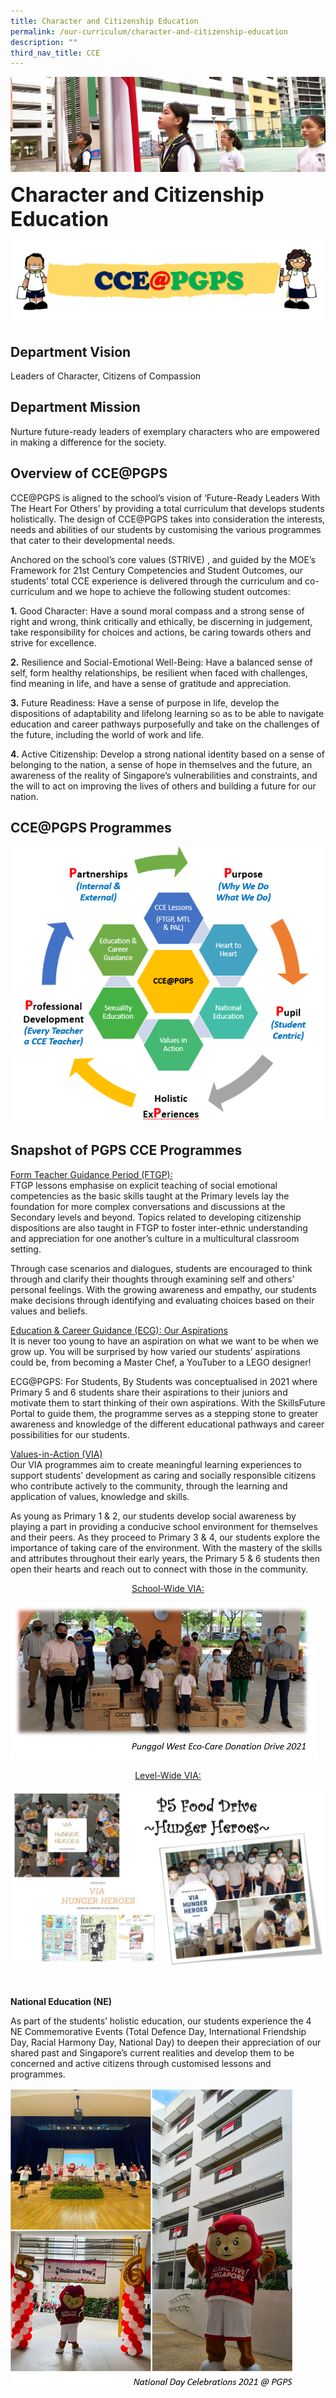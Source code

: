 ```yaml
---
title: Character and Citizenship Education
permalink: /our-curriculum/character-and-citizenship-education
description: ""
third_nav_title: CCE
---
```

![](/images/sub-banner.jpg)

**<font size=6>Character and Citizenship Education</font>**

![](/images/Our%20Curriculum/CCE%201.png)

Department Vision
-----------------

Leaders of Character, Citizens of Compassion

Department Mission
------------------

Nurture future-ready leaders of exemplary characters who are empowered in making a difference for the society.

Overview of CCE@PGPS
--------------------

  

CCE@PGPS is aligned to the school’s vision of ‘Future-Ready Leaders With The Heart For Others’ by providing a total curriculum that develops students holistically. The design of CCE@PGPS takes into consideration the interests, needs and abilities of our students by customising the various programmes that cater to their developmental needs.

  

Anchored on the school’s core values (STRIVE) , and guided by the MOE’s Framework for 21st Century Competencies and Student Outcomes, our students’ total CCE experience is delivered through the curriculum and co-curriculum and we hope to achieve the following student outcomes:

  

**1.** Good Character: Have a sound moral compass and a strong sense of right and wrong, think critically and ethically, be discerning in judgement, take responsibility for choices and actions, be caring towards others and strive for excellence.

  

**2.** Resilience and Social-Emotional Well-Being: Have a balanced sense of self, form healthy relationships, be resilient when faced with challenges, find meaning in life, and have a sense of gratitude and appreciation.

  

**3.** Future Readiness: Have a sense of purpose in life, develop the dispositions of adaptability and lifelong learning so as to be able to navigate education and career pathways purposefully and take on the challenges of the future, including the world of work and life.

  

**4.** Active Citizenship: Develop a strong national identity based on a sense of belonging to the nation, a sense of hope in themselves and the future, an awareness of the reality of Singapore’s vulnerabilities and constraints, and the will to act on improving the lives of others and building a future for our nation.

  

  

CCE@PGPS Programmes
-------------------

![](/images/Our%20Curriculum/CCE%202.png)

Snapshot of PGPS CCE Programmes
-------------------------------

  

<u>Form Teacher Guidance Period (FTGP):</u><br>
FTGP lessons emphasise on explicit teaching of social emotional competencies as the basic skills taught at the Primary levels lay the foundation for more complex conversations and discussions at the Secondary levels and beyond. Topics related to developing citizenship dispositions are also taught in FTGP to foster inter-ethnic understanding and appreciation for one another’s culture in a multicultural classroom setting.

  

Through case scenarios and dialogues, students are encouraged to think through and clarify their thoughts through examining self and others’ personal feelings. With the growing awareness and empathy, our students make decisions through identifying and evaluating choices based on their values and beliefs.

  

<u>Education & Career Guidance (ECG): Our Aspirations</u><br>
It is never too young to have an aspiration on what we want to be when we grow up. You will be surprised by how varied our students’ aspirations could be, from becoming a Master Chef, a YouTuber to a LEGO designer! 

  

ECG@PGPS: For Students, By Students was conceptualised in 2021 where Primary 5 and 6 students share their aspirations to their juniors and motivate them to start thinking of their own aspirations. With the SkillsFuture Portal to guide them, the programme serves as a stepping stone to greater awareness and knowledge of the different educational pathways and career possibilities for our students.  

  

<u>Values-in-Action (VIA)</u><br>
Our VIA programmes aim to create meaningful learning experiences to support students’ development as caring and socially responsible citizens who contribute actively to the community, through the learning and application of values, knowledge and skills. 

  

As young as Primary 1 & 2, our students develop social awareness by playing a part in providing a conducive school environment for themselves and their peers. As they proceed to Primary 3 & 4, our students explore the importance of taking care of the environment. With the mastery of the skills and attributes throughout their early years, the Primary 5 & 6 students then open their hearts and reach out to connect with those in the community. 

  

<center><u>School-Wide VIA:</u></center>

![](/images/Our%20Curriculum/CCE%203.png)

<center><u>Level-Wide VIA:</u></center>

![](/images/Our%20Curriculum/CCE%204.jpg)

<br>

**National Education (NE)** 

As part of the students’ holistic education, our students experience the 4 NE Commemorative Events (Total Defence Day, International Friendship Day, Racial Harmony Day, National Day) to deepen their appreciation of our shared past and Singapore’s current realities and develop them to be concerned and active citizens through customised lessons and programmes.

![](/images/Our%20Curriculum/CCE%205.png)